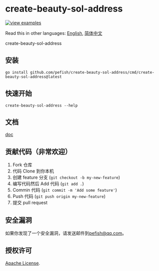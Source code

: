 # create-beauty-sol-address

[![view examples](https://img.shields.io/badge/learn%20by-examples-0C8EC5.svg?style=for-the-badge&logo=go)](https://github.com/pefish/create-beauty-sol-address)

Read this in other languages: [English](README.md), [简体中文](README_zh-cn.md)

create-beauty-sol-address

## 安装

```
go install github.com/pefish/create-beauty-sol-address/cmd/create-beauty-sol-address@latest
```

## 快速开始

```shell script
create-beauty-sol-address --help
```

## 文档

[doc](https://godoc.org/github.com/pefish/create-beauty-sol-address)

## 贡献代码（非常欢迎）

1. Fork 仓库
2. 代码 Clone 到你本机
3. 创建 feature 分支 (`git checkout -b my-new-feature`)
4. 编写代码然后 Add 代码 (`git add .`)
5. Commin 代码 (`git commit -m 'Add some feature'`)
6. Push 代码 (`git push origin my-new-feature`)
7. 提交 pull request

## 安全漏洞

如果你发现了一个安全漏洞，请发送邮件到[pefish@qq.com](mailto:pefish@qq.com)。

## 授权许可

[Apache License](LICENSE).

